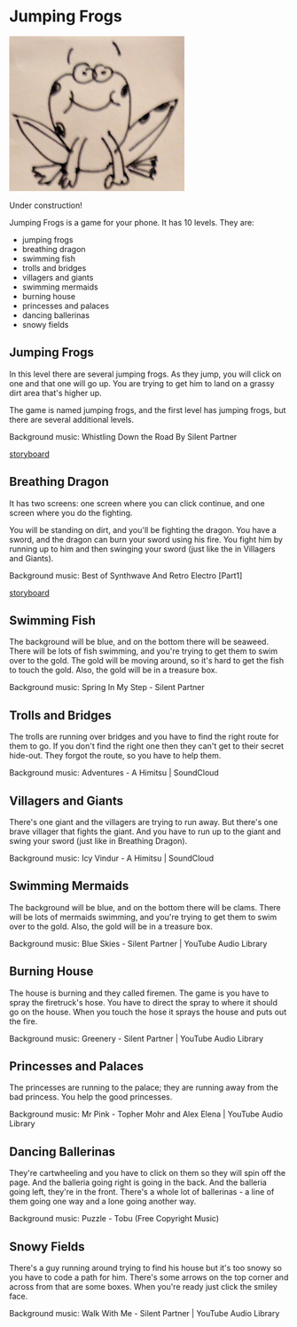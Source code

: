 # Jumping Frogs

![jumping frogs](https://github.com/devoncarew/jumping-frogs/blob/master/storyboards/frogs.png)

Under construction!

Jumping Frogs is a game for your phone. It has 10 levels. They are:

- jumping frogs
- breathing dragon
- swimming fish
- trolls and bridges
- villagers and giants
- swimming mermaids
- burning house
- princesses and palaces
- dancing ballerinas
- snowy fields

## Jumping Frogs

In this level there are several jumping frogs. As they jump, you will click on one and that one will
go up. You are trying to get him to land on a grassy dirt area that's higher up.

The game is named jumping frogs, and the first level has jumping frogs, but there are several additional
levels.

Background music: Whistling Down the Road By Silent Partner

[storyboard](https://github.com/devoncarew/jumping-frogs/blob/master/storyboards/level1.md)

## Breathing Dragon

It has two screens: one screen where you can click continue, and one screen where you do the fighting.

You will be standing on dirt, and you'll be fighting the dragon. You have a sword, and the dragon can
burn your sword using his fire. You fight him by running up to him and then swinging your sword (just
like the in Villagers and Giants).

Background music: Best of Synthwave And Retro Electro [Part1]

[storyboard](https://github.com/devoncarew/jumping-frogs/blob/master/storyboards/level2.md)

## Swimming Fish

The background will be blue, and on the bottom there will be seaweed. There will be lots of fish swimming,
and you're trying to get them to swim over to the gold. The gold will be moving around, so it's hard to
get the fish to touch the gold. Also, the gold will be in a treasure box.

Background music: Spring In My Step - Silent Partner

## Trolls and Bridges

The trolls are running over bridges and you have to find the right route for them to go. If you don't
find the right one then they can't get to their secret hide-out. They forgot the route, so you have to
help them.

Background music: Adventures - A Himitsu | SoundCloud

## Villagers and Giants

There's one giant and the villagers are trying to run away. But there's one brave villager that fights
the giant. And you have to run up to the giant and swing your sword (just like in Breathing Dragon).

Background music: Icy Vindur - A Himitsu | SoundCloud

## Swimming Mermaids

The background will be blue, and on the bottom there will be clams. There will be lots of mermaids
swimming, and you're trying to get them to swim over to the gold. Also, the gold will be in a treasure
box.

Background music: Blue Skies - Silent Partner | YouTube Audio Library

## Burning House

The house is burning and they called firemen. The game is you have to spray the firetruck's hose.
You have to direct the spray to where it should go on the house. When you touch the hose it sprays the
house and puts out the fire.

Background music: Greenery - Silent Partner | YouTube Audio Library

## Princesses and Palaces

The princesses are running to the palace; they are running away from the bad princess. You help the good
princesses.

Background music: Mr Pink - Topher Mohr and Alex Elena | YouTube Audio Library

## Dancing Ballerinas

They're cartwheeling and you have to click on them so they will spin off the page. And the balleria going
right is going in the back. And the balleria going left, they're in the front. There's a whole lot of
ballerinas - a line of them going one way and a lone going another way.

Background music: Puzzle - Tobu (Free Copyright Music)

## Snowy Fields

There's a guy running around trying to find his house but it's too snowy so you have to code a path for
him. There's some arrows on the top corner and across from that are some boxes. When you're ready just click
the smiley face.

Background music: Walk With Me - Silent Partner | YouTube Audio Library
